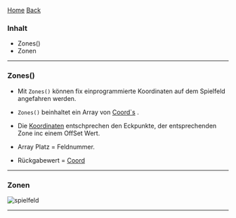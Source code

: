 [Home](home) [Back](WikiSolidus)

### Inhalt ###
 - Zones()
 - Zonen

----------

### Zones() ###

 - Mit `Zones()` können fix einprogrammierte Koordinaten auf dem Spielfeld angefahren werden.

 - `Zones()` beinhaltet ein Array von [Coord`s](Coord) .
 - Die [Koordinaten](Coord) entschprechen den Eckpunkte, der entsprechenden Zone inc einem OffSet Wert.


 - Array Platz = Feldnummer.
 - Rückgabewert = [Coord](Coord)



----------

### Zonen ###


![spielfeld](https://gitlab.com/solidus/hefei/uploads/9c16481551f1f62c1524b4e1deed6891/spielfeld.PNG)

----------
